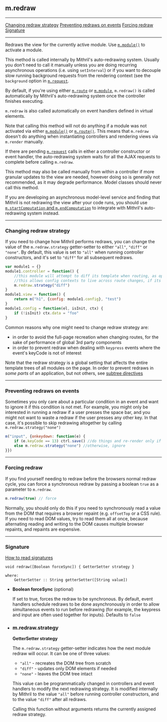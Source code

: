 ## m.redraw

---

[Changing redraw strategy](#changing-redraw-strategy)
[Preventing redraws on events](#preventing-redraws-on-events)
[Forcing redraw](#forcing-redraw)
[Signature](#signature)

---

Redraws the view for the currently active module. Use [`m.module()`](mithril.module.md) to activate a module.

This method is called internally by Mithril's auto-redrawing system. Usually you don't need to call it manually unless you are doing recurring asynchronous operations (i.e. using `setInterval`) or if you want to decouple slow running background requests from the rendering context (see the `background` option in [`m.request`](mithril.request.md).

By default, if you're using either [`m.route`](mithril.route.md) or [`m.module`](mithril.module.md), `m.redraw()` is called automatically by Mithril's auto-redrawing system once the controller finishes executing.

`m.redraw` is also called automatically on event handlers defined in virtual elements.

Note that calling this method will not do anything if a module was not activated via either [`m.module()`](mithril.module.md) or [`m.route()`](mithril.route.md). This means that `m.redraw` doesn't do anything when instantiating controllers and rendering views via `m.render` manually.

If there are pending [`m.request`](mithril.request.md) calls in either a controller constructor or event handler, the auto-redrawing system waits for all the AJAX requests to complete before calling `m.redraw`.

This method may also be called manually from within a controller if more granular updates to the view are needed, however doing so is generally not recommended, as it may degrade performance. Model classes should never call this method.

If you are developing an asynchronous model-level service and finding that Mithril is not redrawing the view after your code runs, you should use [`m.startComputation` and `m.endComputation`](mithril.computation.md) to integrate with Mithril's auto-redrawing system instead.

---

### Changing redraw strategy

If you need to change how Mithril performs redraws, you can change the value of the `m.redraw.strategy` getter-setter to either `"all"`, `"diff"` or `"none"`. By default, this value is set to `"all"` when running controller constructors, and it's set to `"diff"` for all subsequent redraws.

```javascript
var module1 = {}
module1.controller = function() {
	//this module will attempt to diff its template when routing, as opposed to re-creating the view from scratch.
	//this allows config contexts to live across route changes, if its element does not need to be recreated by the diff
	m.redraw.strategy("diff")
}
module1.view = function() {
	return m("h1", {config: module1.config}, "test")
}
module1.config = function(el, isInit, ctx) {
	if (!isInit) ctx.data = "foo"
}
```

Common reasons why one might need to change redraw strategy are:

- in order to avoid the full-page recreation when changing routes, for the sake of performance of global 3rd party components
- in order to prevent redraw when dealing with `keypress` events where the event's keyCode is not of interest

Note that the redraw strategy is a global setting that affects the entire template trees of all modules on the page. In order to prevent redraws in *some parts* of an application, but not others, see [subtree directives](mithril.render.md#subtree-directives)

---

### Preventing redraws on events

Sometimes you only care about a particular condition in an event and want to ignore it if this condition is not met. 
For example, you might only be interested in running a redraw if a user presses the space bar, and you might not want to waste a redraw if the user presses any other key. In that case, it's possible to skip redrawing altogether by calling `m.redraw.strategy("none")`

```javascript
m("input", {onkeydown: function(e) {
	if (e.keyCode == 13) ctrl.save() //do things and re-render only if the `enter` key was pressed
	else m.redraw.strategy("none") //otherwise, ignore
}})
```

---

### Forcing redraw

If you find yourself needing to redraw before the browsers normal redraw cycle, you can force a synchronous redraw by passing a boolean `true` as a parameter to `m.redraw`.

```javascript
m.redraw(true) // force
```

Normally, you should only do this if you need to synchronously read a value from the DOM that requires a browser repaint (e.g. `offsetTop` or a CSS rule). If you need to read DOM values, try to read them all at once, because alternating reading and writing to the DOM causes multiple browser repaints, and repaints are expensive.

---

### Signature

[How to read signatures](how-to-read-signatures.md)

```clike
void redraw([Boolean forceSync]) { GetterSetter strategy }

where:
	GetterSetter :: String getterSetter([String value])
```

-	**Boolean forceSync** (optional)
	
	If set to true, forces the redraw to be synchronous. By default, event handlers schedule redraws to be done asynchronously in order to allow simultaneous events to run before redrawing (for example, the keypress and input are often used together for inputs). Defaults to `false`

-	<a name="strategy"></a>

	### m.redraw.strategy

	**GetterSetter strategy**

	The `m.redraw.strategy` getter-setter indicates how the next module redraw will occur. It can be one of three values:

	-	`"all"` - recreates the DOM tree from scratch
	-	`"diff"` - updates only DOM elements if needed
	-	`"none"` - leaves the DOM tree intact

	This value can be programmatically changed in controllers and event handlers to modify the next redrawing strategy. It is modified internally by Mithril to the value `"all"` before running controller constructors, and to the value `"diff"` after all redraws.

	Calling this function without arguments returns the currently assigned redraw strategy.
